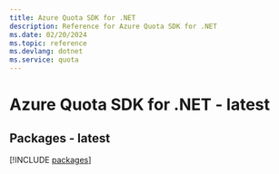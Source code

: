 ```yaml
---
title: Azure Quota SDK for .NET
description: Reference for Azure Quota SDK for .NET
ms.date: 02/20/2024
ms.topic: reference
ms.devlang: dotnet
ms.service: quota
---
```

# Azure Quota SDK for .NET - latest
## Packages - latest
[!INCLUDE [packages](quota-index.md)]